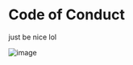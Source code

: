 # Code of Conduct

just be nice lol

![image](https://www.streamscheme.com/wp-content/uploads/2020/08/WeirdChamp.png)